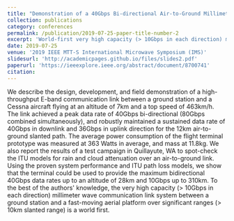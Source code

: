 ```yaml
---
title: "Demonstration of a 40Gbps Bi-directional Air-to-Ground Millimeter Wave Communication Link"
collection: publications
category: conferences
permalink: /publication/2019-07-25-paper-title-number-2
excerpt: 'World-first very high capacity (> 10Gbps in each direction) millimeter wave communication link system between a ground station and a fast-moving aerial platform over significant ranges (> 10km slanted range)'
date: 2019-07-25
venue: '2019 IEEE MTT-S International Microwave Symposium (IMS)'
slidesurl: 'http://academicpages.github.io/files/slides2.pdf'
paperurl: 'https://ieeexplore.ieee.org/abstract/document/8700741'
citation: 
---
```


We describe the design, development, and field demonstration of a high-throughput E-band communication link between a ground station and a Cessna aircraft flying at an altitude of 7km and a top speed of 463km/h. The link achieved a peak data rate of 40Gbps bi-directional (80Gbps combined simultaneously), and robustly maintained a sustained data rate of 40Gbps in downlink and 36Gbps in uplink direction for the 12km air-to-ground slanted path. The average power consumption of the flight terminal prototype was measured at 363 Watts in average, and mass at 11.8kg. We also report the results of a test campaign in Quillayute, WA to spot-check the ITU models for rain and cloud attenuation over an air-to-ground link. Using the proven system performance and ITU path loss models, we show that the terminal could be used to provide the maximum bidirectional 40Gbps data rates up to an altitude of 28km and 10Gbps up to 310km. To the best of the authors' knowledge, the very high capacity (> 10Gbps in each direction) millimeter wave communication link system between a ground station and a fast-moving aerial platform over significant ranges (> 10km slanted range) is a world first.
